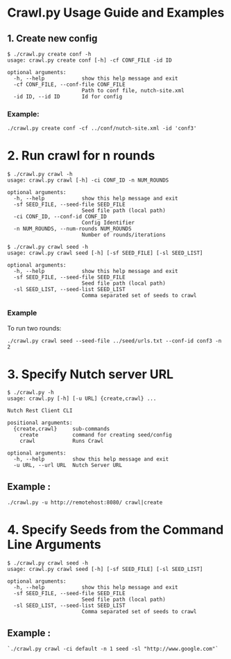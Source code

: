 Crawl.py Usage Guide and Examples
================================

## 1. Create new config

```
$ ./crawl.py create conf -h
usage: crawl.py create conf [-h] -cf CONF_FILE -id ID

optional arguments:
  -h, --help            show this help message and exit
  -cf CONF_FILE, --conf-file CONF_FILE
                        Path to conf file, nutch-site.xml
  -id ID, --id ID       Id for config

```

### Example:

`./crawl.py create conf -cf ../conf/nutch-site.xml -id 'conf3'`
    

# 2. Run crawl for n rounds

```
$ ./crawl.py crawl -h
usage: crawl.py crawl [-h] -ci CONF_ID -n NUM_ROUNDS

optional arguments:
  -h, --help            show this help message and exit
  -sf SEED_FILE, --seed-file SEED_FILE
                        Seed file path (local path)
  -ci CONF_ID, --conf-id CONF_ID
                        Config Identifier
  -n NUM_ROUNDS, --num-rounds NUM_ROUNDS
                        Number of rounds/iterations
                        
$ ./crawl.py crawl seed -h
usage: crawl.py crawl seed [-h] [-sf SEED_FILE] [-sl SEED_LIST]

optional arguments:
  -h, --help            show this help message and exit
  -sf SEED_FILE, --seed-file SEED_FILE
                        Seed file path (local path)
  -sl SEED_LIST, --seed-list SEED_LIST
                        Comma separated set of seeds to crawl
```

### Example
    
To run two rounds:

`./crawl.py crawl seed --seed-file ../seed/urls.txt --conf-id conf3 -n 2`
    

# 3. Specify Nutch server URL 
```
$ ./crawl.py -h
usage: crawl.py [-h] [-u URL] {create,crawl} ...

Nutch Rest Client CLI

positional arguments:
  {create,crawl}     sub-commands
    create           command for creating seed/config
    crawl            Runs Crawl

optional arguments:
  -h, --help         show this help message and exit
  -u URL, --url URL  Nutch Server URL
```

## Example :

   `./crawl.py -u http://remotehost:8080/ crawl|create`

# 4. Specify Seeds from the Command Line Arguments
```
$ ./crawl.py crawl seed -h
usage: crawl.py crawl seed [-h] [-sf SEED_FILE] [-sl SEED_LIST]

optional arguments:
  -h, --help            show this help message and exit
  -sf SEED_FILE, --seed-file SEED_FILE
                        Seed file path (local path)
  -sl SEED_LIST, --seed-list SEED_LIST
                        Comma separated set of seeds to crawl
```

## Example :

    `./crawl.py crawl -ci default -n 1 seed -sl "http://www.google.com"`
 
   